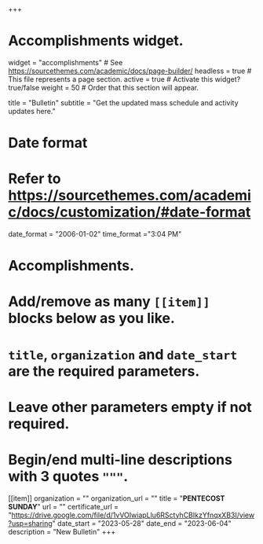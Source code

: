 +++
# Accomplishments widget.
widget = "accomplishments"  # See https://sourcethemes.com/academic/docs/page-builder/
headless = true  # This file represents a page section.
active = true  # Activate this widget? true/false
weight = 50  # Order that this section will appear.

title = "Bulletin"
subtitle = "Get the updated mass schedule and activity updates here."

# Date format
#   Refer to https://sourcethemes.com/academic/docs/customization/#date-format
date_format = "2006-01-02"
time_format ="3:04 PM"

# Accomplishments.
#   Add/remove as many `[[item]]` blocks below as you like.
#   `title`, `organization` and `date_start` are the required parameters.
#   Leave other parameters empty if not required.
#   Begin/end multi-line descriptions with 3 quotes `"""`.


[[item]]
  organization = ""
  organization_url = ""
  title = "**PENTECOST SUNDAY**"
  url = ""
  certificate_url = "https://drive.google.com/file/d/1vVOIwiapLlu6RSctyhCBIkzYfnqxXB3I/view?usp=sharing"
  date_start = "2023-05-28"
  date_end = "2023-06-04"
  description = "New Bulletin"
+++
